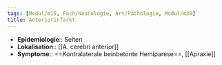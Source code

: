 ```yaml
---
tags: [Modul/m15, Fach/Neurologie, Art/Pathologie, Modul/m30]
title: Anteriorinfarkt
---
```

- **Epidemiologie**:: Selten
- **Lokalisation**:: [[A. cerebri anterior]]
- **Symptome**:: ==Kontralaterale beinbetonte Hemiparese==, [[Apraxie]]
